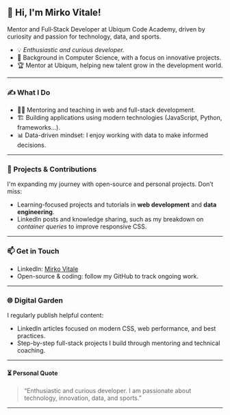 ## 👋 Hi, I'm Mirko Vitale!

Mentor and Full‑Stack Developer at Ubiqum Code Academy, driven by curiosity and passion for technology, data, and sports.

- 💡 *Enthusiastic and curious developer.*  
- 🧠 Background in Computer Science, with a focus on innovative projects.  
- 🏆 Mentor at Ubiqum, helping new talent grow in the development world.

---

### ✍ What I Do

- 👨‍🏫 Mentoring and teaching in web and full-stack development.  
- 🏗 Building applications using modern technologies (JavaScript, Python, frameworks...).  
- 📊 Data-driven mindset: I enjoy working with data to make informed decisions.

---

### 🌱 Projects & Contributions

I'm expanding my journey with open-source and personal projects. Don’t miss:

- Learning-focused projects and tutorials in **web development** and **data engineering**.  
- LinkedIn posts and knowledge sharing, such as my breakdown on *container queries* to improve responsive CSS.

---

### 📫 Get in Touch

- LinkedIn: [Mirko Vitale](https://www.linkedin.com/in/mirko-vitale-b4ba21184/)  
- Open-source & coding: follow my GitHub to track ongoing work.

---

### 🌐 Digital Garden

I regularly publish helpful content:
- LinkedIn articles focused on modern CSS, web performance, and best practices.
- Step-by-step full-stack projects I build through mentoring and technical coaching.

---

#### ⏳ Personal Quote

> “Enthusiastic and curious developer. I am passionate about technology, innovation, data, and sports.”

---



